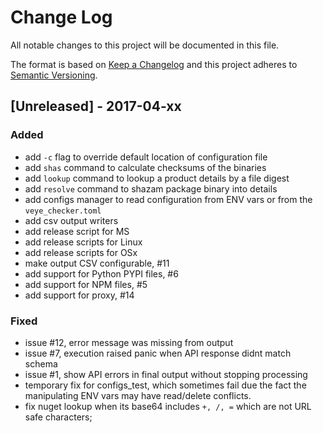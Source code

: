 # Change Log
All notable changes to this project will be documented in this file.

The format is based on [Keep a Changelog](http://keepachangelog.com/)
and this project adheres to [Semantic Versioning](http://semver.org/).

## [Unreleased] - 2017-04-xx
### Added

- add `-c` flag to override default location of configuration file
- add `shas` command to calculate checksums of the binaries
- add `lookup` command to lookup a product details by a file digest
- add `resolve` command to shazam package binary into details
- add configs manager to read configuration from ENV vars or from the `veye_checker.toml`
- add csv output writers
- add release script for MS
- add release scripts for Linux
- add release scripts for OSx
- make output CSV configurable,  #11
- add support for Python PYPI files, #6
- add support for NPM files, #5
- add support for proxy, #14

### Fixed

- issue #12, error message was missing from output
- issue #7, execution raised panic when API response didnt match schema
- issue #1, show API errors in final output without stopping processing
- temporary fix for configs_test, which sometimes fail due the fact the manipulating ENV vars may have read/delete conflicts.
- fix nuget lookup when its base64 includes `+, /, =` which are not URL safe characters;


